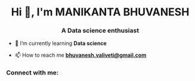 <h1 align="center">Hi 👋, I'm MANIKANTA BHUVANESH</h1>
<h3 align="center">A Data science enthusiast</h3>

- 🌱 I’m currently learning **Data science**

- 📫 How to reach me **bhuvanesh.valiveti@gmail.com**

<h3 align="left">Connect with me:</h3>

